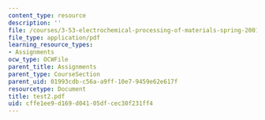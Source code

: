 ```yaml
---
content_type: resource
description: ''
file: /courses/3-53-electrochemical-processing-of-materials-spring-2001/cffe1ee9d169d04105dfcec30f231ff4_test2.pdf
file_type: application/pdf
learning_resource_types:
- Assignments
ocw_type: OCWFile
parent_title: Assignments
parent_type: CourseSection
parent_uid: 01993cdb-c56a-a9ff-10e7-9459e62e617f
resourcetype: Document
title: test2.pdf
uid: cffe1ee9-d169-d041-05df-cec30f231ff4
---
```

